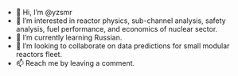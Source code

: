 - 👋 Hi, I’m @yzsmr
- 👀 I’m interested in reactor physics, sub-channel analysis, safety analysis, fuel performance, and economics of nuclear sector.
- 🌱 I’m currently learning Russian.
- 💞️ I’m looking to collaborate on data predictions for small modular reactors fleet.
- 📫 Reach me by leaving a comment.

<!---
yzsmr/yzsmr is a ✨ special ✨ repository because its `README.md` (this file) appears on your GitHub profile.
You can click the Preview link to take a look at your changes.
--->
